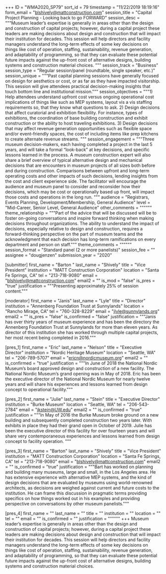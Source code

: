 +++
ID = "WMA2020_SP79"
sort_id = 79
timestamp = "11/22/2019 18:19:16"
form_email = "blshively@mattconstruction.com"
session_title = "Capital Project Planning - Looking back to go FORWARD"
session_desc = """Museum leader’s expertise is generally in areas other than the design and construction of capital projects; however, during a capital project these leaders are making decisions about design and construction that will impact their institution for decades. This session will help directors and facility managers understand the long-term effects of some key decisions on things like cost of operation, staffing, sustainability, revenue generation, and adaptability of programming, so that they can evaluate these potential future impacts against the up-front cost of alternative designs, building systems and construction material choices.  """
session_track = "Business"
session_type = "Regular session/panel (roundtable, single speaker, etc.)"
session_unique = """Past capital planning sessions have generally focused on design for aesthetics or cost, or as far as they have impacted visitorship.  This session will give attendees practical decision-making insights that touch bottom line and institutional mission."""
session_objectives = """1)	Help attendees understand upfront cost versus ongoing operational cost implications of things like such as MEP systems, layout vis a vis staffing requirements so, that they know what questions to ask.
2)	Design decisions that affect curatorial and exhibition flexibility. For instance, types of exhibitions, the coordination of base building construction and exhibit construction or the ability to host traveling exhibitions.
3)	Design decisions that may affect revenue generation opportunities such as flexible space and/or event-friendly spaces, the cost of including items like prep kitchens to create alternate revenue streams.
"""
session_engagement = """Three museum decision-makers, each having completed a project in the last 5 years, and will take a formal “look-back” at key decisions, and specific lessons learned in the process.
A museum construction expert will also share a brief overview of typical alternative design and mechanical decisions that are encounters in museum projects of all sizes both before and during construction. Comparisons between upfront and long-term operating costs and other impacts of such decisions, lending insights from the cost and client experience side.  The facilitator will encourage the audience and museum panel to consider and reconsider how their decisions, which may be cost or operationally based up front, will impact those costs and operations in the long run.
"""
audience = "Registrars, Events Planning, Development/Membership, General Audience"
level = "Mid-Career, Senior Level, General Audience"
other_comments = """"""
theme_relationship = """Part of the advice that will be discussed will be to foster on-going conversations and inspire forward thinking when making decisions throughout organizations.  The ability to understand the impact of decisions, especially relative to design and construction, requires a forward-thinking perspective on the part of museum teams and the acknowledgment that each decision has long-term ramifications on every department and person on staff."""
theme_comments = """"""
session_format = "Standard panel (2 or more panelists)"
session_fee = ""
assignee = "dougjenzen"
submission_year = "2020"

[submitter]
first_name = "Barton "
last_name = "Shively"
title = "Vice President"
institution = "MATT Construction Corporation"
location = "Santa Fe Springs, CA"
tel = "213-718-9080"
email = "blshively@mattconstruction.com"
email2 = ""
is_mod = "false"
is_pres = "true"
justification = """Presenting approximately 25% of session content."""

[moderator]
first_name = "Janis"
last_name = "Lyle"
title = "Director"
institution = "Annenberg Foundation Trust at Sunnylands"
location = "Rancho Mirage, CA"
tel = "760-328-8229"
email = "jlyle@sunnylands.org"
email2 = ""
is_pres = "false"
is_confirmed = "false"
justification = """Janis has over thirty years of museum experience and has been the directory the Annenberg Foundation Trust at Sunnylands for more than eleven years. As director of this institution she has worked  through multiple capital projects, her most recent being completed in 2016."""

[pres_1]
first_name = "Eric"
last_name = "Nelson"
title = "Executive Director"
institution = "Nordic Heritage Museum"
location = "Seattle, WA"
tel = "206-789-5707"
email = "ericn@nordicmuseum.org"
email2 = ""
is_confirmed = "true"
justification = """In June of 2018 the National Nordic Museum’s board approved design and construction of a new facility. The National Nordic Museum’s grand opening was in May of 2018.  Eric has been the executive director of the National Nordic Museum for nearly twelve years and will share his experiences and lessons learned from design concept to operational facility."""

[pres_2]
first_name = "Julie"
last_name = "Stein"
title = "Executive Director"
institution = "Burke Museum"
location = "Seattle, WA"
tel = "206-543-2784"
email = "jkstein@UW.edu"
email2 = ""
is_confirmed = "true"
justification = """In May of 2016 the Burke Museum broke ground on a new building and subsequently completed construction two years later. With exhibits in place they had their grand open in October of 2019.  Julie has been the executive director of this facility for over fourteen years and will share very contemporaneous experiences and lessons learned from design concept to facility operation. """

[pres_3]
first_name = "Barton"
last_name = "Shively"
title = "Vice President"
institution = "MATT Construction Corporation"
location = "Santa Fe Springs, CA"
tel = "213-718-9080"
email = "blshively@mattconstruction.com"
email2 = ""
is_confirmed = "true"
justification = """Bart has worked on planning and building many museums, large and small, in the Los Angeles area. He has extensive experience with alternative MEP systems, and the kind of design decisions that are evaluated by museums using world-renowned architects, as decisions are weighed against current and future costs to the institution. He can frame this discussion in pragmatic terms providing specifics on how things worked out in his examples and providing perspective on conversations by other museum panelists."""

[pres_4]
first_name = ""
last_name = ""
title = ""
institution = ""
location = ""
tel = ""
email = ""
is_confirmed = ""
justification = """"""
+++
Museum leader’s expertise is generally in areas other than the design and construction of capital projects; however, during a capital project these leaders are making decisions about design and construction that will impact their institution for decades. This session will help directors and facility managers understand the long-term effects of some key decisions on things like cost of operation, staffing, sustainability, revenue generation, and adaptability of programming, so that they can evaluate these potential future impacts against the up-front cost of alternative designs, building systems and construction material choices.  
